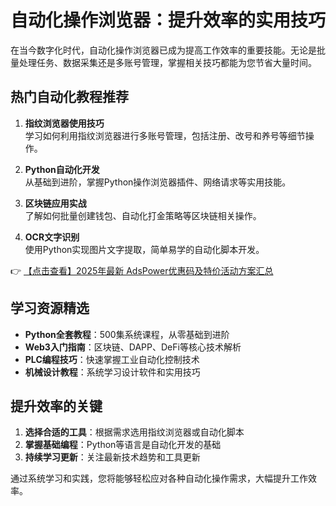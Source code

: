 # 自动化操作浏览器：提升效率的实用技巧

在当今数字化时代，自动化操作浏览器已成为提高工作效率的重要技能。无论是批量处理任务、数据采集还是多账号管理，掌握相关技巧都能为您节省大量时间。

## 热门自动化教程推荐

1. **指纹浏览器使用技巧**  
   学习如何利用指纹浏览器进行多账号管理，包括注册、改号和养号等细节操作。

2. **Python自动化开发**  
   从基础到进阶，掌握Python操作浏览器插件、网络请求等实用技能。

3. **区块链应用实战**  
   了解如何批量创建钱包、自动化打金策略等区块链相关操作。

4. **OCR文字识别**  
   使用Python实现图片文字提取，简单易学的自动化脚本开发。

👉 [【点击查看】2025年最新 AdsPower优惠码及特价活动方案汇总](https://bit.ly/adspower_free)

## 学习资源精选

- **Python全套教程**：500集系统课程，从零基础到进阶
- **Web3入门指南**：区块链、DAPP、DeFi等核心技术解析
- **PLC编程技巧**：快速掌握工业自动化控制技术
- **机械设计教程**：系统学习设计软件和实用技巧

## 提升效率的关键

1. **选择合适的工具**：根据需求选用指纹浏览器或自动化脚本
2. **掌握基础编程**：Python等语言是自动化开发的基础
3. **持续学习更新**：关注最新技术趋势和工具更新

通过系统学习和实践，您将能够轻松应对各种自动化操作需求，大幅提升工作效率。